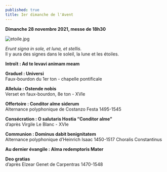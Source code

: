```yaml
---
published: true
title: Ier dimanche de l'Avent
---
```

**Dimanche 28 novembre 2021, messe de 18h30**

![etoile.jpg]({{site.baseurl}}/images/etoile.jpg)


*Erunt signa in sole, et luna, et stellis.*  
Il y aura des signes dans le soleil, la lune et les étoiles.

**Introït : Ad te levavi animam meam**  

**Graduel : Universi**  
Faux-bourdon du 1er ton - chapelle pontificale

**Alleluia : Ostende nobis**  
Verset en faux-bourdon, 8e ton - XVIe

**Offertoire : Conditor alme siderum**  
Alternance polyphonique de Costanzo Festa 1495-1545

**Consécration : O salutaris Hostia “Conditor alme”**  
d’après Virgile Le Blanc - XVIe

**Communion : Dominus dabit benignitatem**  
Alternance polyphonique d’Heinrich Isaac 1450-1517 Choralis Constantinus

**Au dernier évangile : Alma redemptoris Mater**

**Deo gratias**  
d’après Elzear Genet de Carpentras 1470-1548
